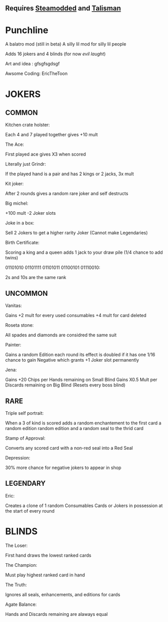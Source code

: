 ## Requires [Steamodded](https://github.com/Steamodded/smods/wiki/) and [Talisman](https://github.com/SpectralPack/Talisman/tree/main?tab=readme-ov-file)
# Punchline
A balatro mod (still in beta)
A silly lil mod for silly lil people

Adds 16 jokers and 4 blinds (for now *evil laught*)

Art and idea :
gfsgfsgdsgf

Awsome Coding:
EricTheToon
# JOKERS
## COMMON
Kitchen crate holster:

Each 4 and 7 played together gives +10 mult 

The Ace:

First played ace gives X3 when scored

Literally just Grindr:

If the played hand is a pair and has 2 kings or 2 jacks, 3x mult

Kit joker:

After 2 rounds gives a random rare joker and self destructs

Big michel:

+100 mult -2 Joker slots

Joke in a box:

Sell 2 Jokers to get a higher rarity Joker (Cannot make Legendaries)

Birth Certificate:

Scoring a king and a queen adds 1 jack to your draw pile (1/4 chance to add twins)

01101010 01101111 01101011 01100101 01110010:

2s and 10s are the same rank

## UNCOMMON
Vanitas:

Gains +2 mult for every used consumables +4 mult for card deleted

Roseta stone:

All spades and diamonds are considred the same suit

Painter:

Gains a random Edition each round its effect is doubled if it has one 1/16 chance to gain Negative which grants +1 Joker slot permanently

Jena:

Gains +20 Chips per Hands remaining on Small Blind 
Gains X0.5 Mult per Discards remaining on Big Blind
(Resets every boss blind)
## RARE
Triple self portrait:
 
When a 3 of kind is scored adds a random enchantement to the first card a random edition random edition and a random seal to the thrid card

Stamp of Approval:

Converts any scored card with a non-red seal into a Red Seal

Depression:

30% more chance for negative jokers to appear in shop

## LEGENDARY

Eric:

Creates a clone of 1 random Consumables Cards or Jokers in possession at the start of every round

# BLINDS
The Loser:

First hand draws the lowest ranked cards

The Champion:

Must play highest ranked card in hand

The Truth:

Ignores all seals, enhancements, and editions for cards

Agate Balance:

Hands and Discards remaining are alaways equal




